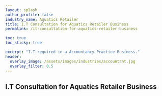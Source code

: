 ```yaml
---
layout: splash 
author_profile: false 
industry_name: Aquatics Retailer
title: I.T Consultation for Aquatics Retailer Business
permalink: /it-consultation-for-aquatics-retailer-business

toc: true
toc_sticky: true

excerpt: "I.T required in a Accountancy Practice Business."
header:
  overlay_image: /assets/images/industries/accountant.jpg
  overlay_filter: 0.5 
---
```


## I.T Consultation for Aquatics Retailer Business